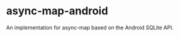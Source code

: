 async-map-android
=================

An implementation for async-map based on the Android SQLite API.
